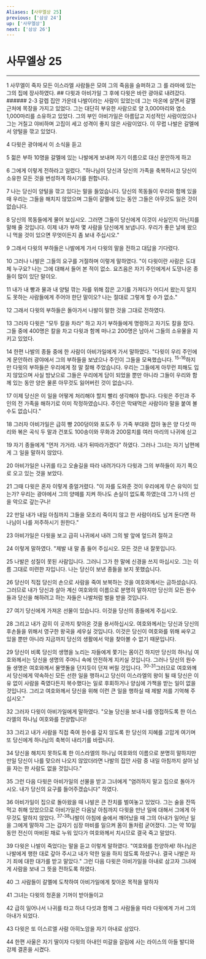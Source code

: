 ```yaml
---
Aliases: [사무엘상 25]
previous: ['삼상 24']
up: ['사무엘상']
next: ['삼상 26']
---
```

# 사무엘상 25

***


1 사무엘이 죽자 모든 이스라엘 사람들은 모여 그의 죽음을 슬퍼하고 그 를 라마에 있는 그의 집에 장사하였다. ## 다윗과 아비가일 그 후에 다윗은 바란 광야로 내려갔다. ###### 2-3 갈렙 집안 가운데 나발이라는 사람이 있었는데 그는 마온에 살면서 갈멜 근처에 목장을 가지고 있었다. 그는 대단히 부유한 사람으로 양 3,000마리와 염소 1,000마리를 소유하고 있었다. 그의 부인 아비가일은 아름답고 지성적인 사람이었으나 그는 거칠고 야비하며 고집이 세고 성격이 좋지 않은 사람이었다. 이 무렵 나발은 갈멜에서 양털을 깎고 있었다. 

4 다윗은 광야에서 이 소식을 듣고 

5 젊은 부하 10명을 갈멜에 있는 나발에게 보내며 자기 이름으로 대신 문안하게 하고 

6 그에게 이렇게 전하라고 일렀다. "하나님이 당신과 당신의 가족을 축복하시고 당신이 소유한 모든 것을 번성하게 하시기를 원합니다. 

7 나는 당신이 양털을 깎고 있다는 말을 들었습니다. 당신의 목동들이 우리와 함께 있을 때 우리는 그들을 해치지 않았으며 그들이 갈멜에 있는 동안 그들은 아무것도 잃은 것이 없습니다. 

8 당신의 목동들에게 물어 보십시오. 그러면 그들이 당신에게 이것이 사실인지 아닌지를 말해 줄 것입니다. 이제 내가 부하 몇 사람을 당신에게 보냅니다. 우리가 좋은 날에 왔으니 먹을 것이 있으면 무엇이든지 좀 보내 주십시오." 

9 그래서 다윗의 부하들은 나발에게 가서 다윗의 말을 전하고 대답을 기다렸다. 

10 그러나 나발은 그들의 요구를 거절하며 이렇게 말하였다. "이 다윗이란 사람은 도대체 누구요? 나는 그에 대해서 들어 본 적이 없소. 요즈음은 자기 주인에게서 도망나온 종들이 많이 있단 말이오. 

11 내가 내 빵과 물과 내 양털 깎는 자를 위해 잡은 고기를 가져다가 어디서 왔는지 알지도 못하는 사람들에게 주어야 한단 말이오? 나는 절대로 그렇게 할 수가 없소." 

12 그래서 다윗의 부하들은 돌아가서 나발이 말한 것을 그대로 전하였다. 

13 그러자 다윗은 "모두 칼을 차라" 하고 자기 부하들에게 명령하고 자기도 칼을 찼다. 그들 중에 400명은 칼을 차고 다윗과 함께 떠나고 200명은 남아서 그들의 소유물을 지키고 있었다. 

14 한편 나발의 종들 중에 한 사람이 아비가일에게 가서 말하였다. "다윗이 우리 주인에게 문안하러 광야에서 그의 부하들을 보냈으나 주인이 그들을 모욕했습니다. <sup class="versenum">15-16</sup>하지만 다윗의 부하들은 우리에게 정 말 잘해 주었습니다. 우리는 그들에게 아무런 피해도 입지 않았으며 사실 밤낮으로 그들은 우리에게 담이 되었을 뿐만 아니라 그들이 우리와 함께 있는 동안 양은 물론 아무것도 잃어버린 것이 없습니다. 

17 이제 당신은 이 일을 어떻게 처리해야 할지 빨리 생각해야 합니다. 다윗은 주인과 주인의 전 가족을 해하기로 이미 작정하였습니다. 주인은 막돼먹은 사람이라 말을 붙여 볼 수도 없습니다." 

18 그러자 아비가일은 급히 빵 200덩이와 포도주 두 가죽 부대와 잡아 놓은 양 다섯 마리와 볶은 곡식 두 말과 건포도 100송이와 무화과 200뭉치를 여러 마리의 나귀에 싣고 

19 자기 종들에게 "먼저 가거라. 내가 뒤따라가겠다" 하였다. 그러나 그녀는 자기 남편에게 그 일을 말하지 않았다. 

20 아비가일은 나귀를 타고 오솔길을 따라 내려가다가 다윗과 그의 부하들이 자기 쪽으로 오고 있는 것을 보았다. 

21 그때 다윗은 혼자 이렇게 중얼거렸다. "이 자를 도와준 것이 우리에게 무슨 유익이 있는가? 우리는 광야에서 그의 양떼를 지켜 하나도 손실이 없도록 하였는데 그가 나의 선을 악으로 갚는구나! 

22 만일 내가 내일 아침까지 그들을 모조리 죽이지 않고 한 사람이라도 남겨 둔다면 하나님이 나를 저주하시기 원한다." 

23 아비가일은 다윗을 보고 급히 나귀에서 내려 그의 발 앞에 엎드려 절하고 

24 이렇게 말하였다. "제발 내 말 좀 들어 주십시오. 모든 것은 내 잘못입니다. 

25 나발은 성질이 못된 사람입니다. 그러니 그가 한 말에 신경을 쓰지 마십시오. 그는 이름 그대로 미련한 자입니다. 나는 당신이 보낸 종들을 보지 못했습니다. 

26 당신이 직접 당신의 손으로 사람을 죽여 보복하는 것을 여호와께서는 금하셨습니다. 그러므로 내가 당신과 살아 계신 여호와의 이름으로 분명히 말하지만 당신의 모든 원수들과 당신을 해하려고 하는 자들은 나발처럼 벌을 받을 것입니다. 

27 여기 당신에게 가져온 선물이 있습니다. 이것을 당신의 종들에게 주십시오. 

28 그리고 내가 감히 이 곳까지 찾아온 것을 용서하십시오. 여호와께서는 당신과 당신의 후손들을 위해서 영구한 왕국을 세우실 것입니다. 이것은 당신이 여호와를 위해 싸우고 있을 뿐만 아니라 지금까지 당신의 생활에서 악을 찾아볼 수 없기 때문입니다. 

29 당신이 비록 당신의 생명을 노리는 자들에게 쫓기는 몸이긴 하지만 당신의 하나님 여호와께서는 당신을 생명의 주머니 속에 안전하게 지키실 것입니다. 그러나 당신의 원수들 생명은 여호와께서 물맷돌을 던지듯이 던져 버릴 것입니다. <sup class="versenum">30-31</sup>그러므로 여호와께서 당신에게 약속하신 모든 선한 일을 행하시고 당신이 이스라엘의 왕이 될 때 당신은 이유 없이 사람을 죽였다든지 복수했다는 일로 후회하거나 양심에 가책을 받는 일이 없을 것입니다. 그리고 여호와께서 당신을 위해 이런 큰 일을 행하실 때 제발 저를 기억해 주십시오." 

32 그러자 다윗이 아비가일에게 말하였다. "오늘 당신을 보내 나를 영접하도록 한 이스라엘의 하나님 여호와를 찬양합니다! 

33 그리고 내가 사람을 직접 죽여 원수를 갚지 않도록 한 당신의 지혜를 고맙게 여기며 또 당신에게 하나님의 축복이 내리기를 바랍니다. 

34 당신을 해치지 못하도록 한 이스라엘의 하나님 여호와의 이름으로 분명히 말하지만 만일 당신이 나를 맞으러 나오지 않았더라면 나발의 집안 사람 중 내일 아침까지 살아 남을 자는 한 사람도 없을 것입니다." 

35 그런 다음 다윗은 아비가일의 선물을 받고 그녀에게 "염려하지 말고 집으로 돌아가시오. 내가 당신의 요구를 들어주겠습니다" 하였다. 

36 아비가일이 집으로 돌아왔을 때 나발은 큰 잔치를 벌여놓고 있었다. 그는 술을 잔뜩 먹고 취해 있었으므로 아비가일은 다음날 아침까지 다윗을 만난 일에 대해서 그에게 아무것도 말하지 않았다. <sup class="versenum">37-38</sup>나발이 아침에 술에서 깨어났을 때 그의 아내가 일어난 일을 그에게 말하자 그는 갑자기 심장 마비를 일으켜 몸이 돌처럼 굳어졌다. 그는 약 10일 동안 전신이 마비된 채로 누워 있다가 여호와께서 치시므로 결국 죽고 말았다. 

39 다윗은 나발이 죽었다는 말을 듣고 이렇게 말하였다. "여호와를 찬양하세! 하나님은 나발에게 행한 대로 갚아 주시고 내가 악한 일을 하지 않도록 하셨구나. 결국 나발은 자기 죄에 대한 대가를 받고 말았다." 그런 다음 다윗은 아비가일을 아내로 삼고자 그녀에게 사람을 보내 그 뜻을 전하도록 하였다. 

40 그 사람들이 갈멜에 도착하여 아비가일에게 찾아온 목적을 말하자 

41 그녀는 다윗의 청혼을 기꺼이 받아들이고 

42 급히 일어나서 나귀를 타고 하녀 다섯과 함께 그 사람들을 따라 다윗에게 가서 그의 아내가 되었다. 

43 다윗은 또 이스르엘 사람 아히노암을 자기 아내로 삼았다. 

44 한편 사울은 자기 딸이자 다윗의 아내인 미갈을 갈림에 사는 라이스의 아들 발디와 강제 결혼을 시켰다.
